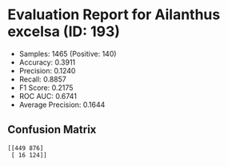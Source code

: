 # Evaluation Report for Ailanthus excelsa (ID: 193)
- Samples: 1465 (Positive: 140)
- Accuracy: 0.3911
- Precision: 0.1240
- Recall: 0.8857
- F1 Score: 0.2175
- ROC AUC: 0.6741
- Average Precision: 0.1644

## Confusion Matrix
```
[[449 876]
 [ 16 124]]
```